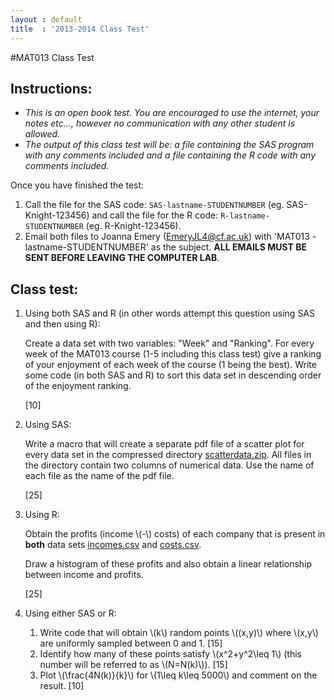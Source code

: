 ```yaml
---
layout : default
title  : '2013-2014 Class Test'
---
```

#MAT013 Class Test

## Instructions:

- *This is an open book test. You are encouraged to use the internet, your notes etc..., however no communication with any other student is allowed.*
- *The output of this class test will be: a file containing the SAS program with any comments included and a file containing the R code with any comments included.*

Once you have finished the test:

1. Call the file for the SAS code: `SAS-lastname-STUDENTNUMBER` (eg. SAS-Knight-123456) and call the file for the R code: `R-lastname-STUDENTNUMBER` (eg. R-Knight-123456).
2. Email both files to Joanna Emery (EmeryJL4@cf.ac.uk) with 'MAT013 - lastname-STUDENTNUMBER' as the subject. **ALL EMAILS MUST BE SENT BEFORE LEAVING THE COMPUTER LAB**.

## Class test:

1. Using both SAS and R (in other words attempt this question using SAS and then using R):

    Create a data set with two variables: "Week" and "Ranking". For every week of the MAT013 course (1-5 including this class test) give a ranking of your enjoyment of each week of the course (1 being the best). Write some code (in both SAS and R) to sort this data set in descending order of the enjoyment ranking.

    [10]

2. Using SAS:

    Write a macro that will create a separate pdf file of a scatter plot for
    every data set in the compressed directory
    [scatterdata.zip]({{site.baseurl}}/Data/scatterdata.zip).  All files in the
    directory contain two columns of numerical data.  Use the name of each file
    as the name of the pdf file.

    [25]

3. Using R:

    Obtain the profits (income \\(-\\) costs) of each company that is present in
    **both** data sets [incomes.csv]({{site.baseurl}}/Data/incomes.csv) and
    [costs.csv]({{site.baseurl}}/Data/costs.csv).

    Draw a histogram of these profits and also obtain a linear relationship between income and profits.

    [25]

4. Using either SAS or R:

    1. Write code that will obtain \\(k\\) random points \\((x,y)\\) where \\(x,y\\) are uniformly sampled between 0 and 1. [15]
    2. Identify how many of these points satisfy \\(x^2+y^2\leq 1\\) (this number will be referred to as \\(N=N(k)\\)). [15]
    3. Plot \\(\frac{4N(k)}{k}\\) for \\(1\leq k\leq 5000\\) and comment on the result. [10]
